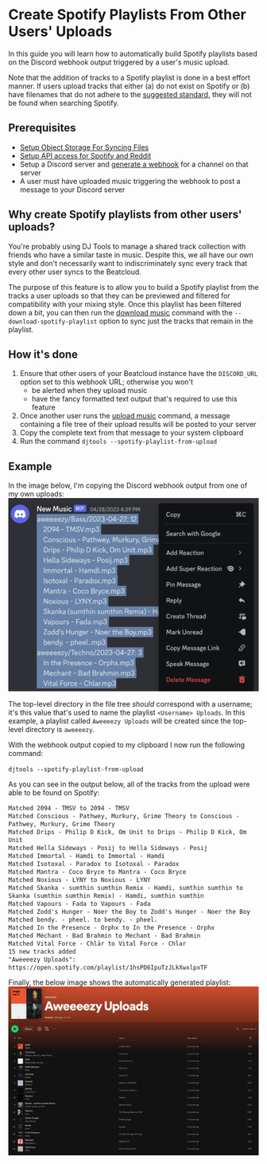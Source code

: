 # Create Spotify Playlists From Other Users' Uploads

In this guide you will learn how to automatically build Spotify playlists based on the Discord webhook output triggered by a user's music upload.

Note that the addition of tracks to a Spotify playlist is done in a best effort manner. If users upload tracks that either (a) do not exist on Spotify or (b) have filenames that do not adhere to the [suggested standard](../conceptual_guides/file_standardization.md#filenames), they will not be found when searching Spotify.

## Prerequisites

* [Setup Object Storage For Syncing Files](setup_object_storage.md)
* [Setup API access for Spotify and Reddit](reddit_spotify_api_access.md)
* Setup a Discord server and [generate a webhook](../tutorials/getting_started/setup.md#discord-webhook) for a channel on that server
* A user must have uploaded music triggering the webhook to post a message to your Discord server

## Why create Spotify playlists from other users' uploads?
You're probably using DJ Tools to manage a shared track collection with friends who have a similar taste in music. Despite this, we all have our own style and don't necessarily want to indiscriminately sync every track that every other user syncs to the Beatcloud.

The purpose of this feature is to allow you to build a Spotify playlist from the tracks a user uploads so that they can be previewed and filtered for compatibility with your mixing style. Once this playlist has been filtered down a bit, you can then run the [download music](sync_beatcloud.md#downloading-music) command with the `--download-spotify-playlist` option to sync just the tracks that remain in the playlist.

## How it's done
1. Ensure that other users of your Beatcloud instance have the `DISCORD_URL` option set to this webhook URL; otherwise you won't
    - be alerted when they upload music
    - have the fancy formatted text output that's required to use this feature
1. Once another user runs the [upload music](sync_beatcloud.md#uploading-music) command, a message containing a file tree of their upload results will be posted to your server
1. Copy the complete text from that message to your system clipboard
1. Run the command `djtools --spotify-playlist-from-upload`

## Example
In the image below, I'm copying the Discord webhook output from one of my own uploads:
![alt text](../../images/Spotify_playlist_from_upload_discord.png "Spotify playlist from upload Discord")

The top-level directory in the file tree *should* correspond with a username; it's this value that's used to name the playlist `<Username> Uploads`. In this example, a playlist called `Aweeeezy Uploads` will be created since the top-level directory is `aweeeezy`.

With the webhook output copied to my clipboard I now run the following command:

`djtools --spotify-playlist-from-upload`

As you can see in the output below, all of the tracks from the upload were able to be found on Spotify:
```
Matched 2094 - TMSV to 2094 - TMSV
Matched Conscious - Pathwey, Murkury, Grime Theory to Conscious - Pathwey, Murkury, Grime Theory
Matched Drips - Philip D Kick, Om Unit to Drips - Philip D Kick, Om Unit
Matched Hella Sideways - Posij to Hella Sideways - Posij
Matched Immortal - Hamdi to Immortal - Hamdi
Matched Isotoxal - Paradox to Isotoxal - Paradox
Matched Mantra - Coco Bryce to Mantra - Coco Bryce
Matched Noxious - LYNY to Noxious - LYNY
Matched Skanka - sumthin sumthin Remix - Hamdi, sumthin sumthin to Skanka (sumthin sumthin Remix) - Hamdi, sumthin sumthin
Matched Vapours - Fada to Vapours - Fada
Matched Zodd's Hunger - Noer the Boy to Zodd's Hunger - Noer the Boy
Matched bendy. - pheel. to bendy. - pheel.
Matched In the Presence - Orphx to In the Presence - Orphx
Matched Méchant - Bad Brahmin to Mechant - Bad Brahmin
Matched Vital Force - Chlär to Vital Force - Chlar
15 new tracks added
"Aweeeezy Uploads": https://open.spotify.com/playlist/1hsPD6IpuTzJLkXwxlpxTF
```

Finally, the below image shows the automatically generated playlist:
![alt text](../../images/Spotify_playlist_from_upload_finished.png "Spotify playlist from upload completed")

